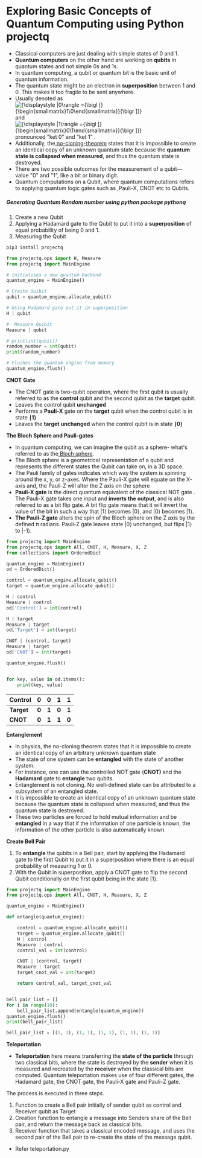 # Exploring  Basic Concepts of Quantum Computing using Python projectq

- Classical computers are just dealing with simple states of 0 and 1. 
- **Quantum computers** on the other hand are working on **qubits** in quantum states and not simple 0s and 1s. 
-  In quantum computing, a qubit or quantum bit is the basic unit of quantum information.
- The quantum state might be an electron in **superposition** between 1 and 0 .This makes it too fragile to be sent anywhere.
- Usually denoted as  ![{\displaystyle |0\rangle ={\bigl [}{\begin{smallmatrix}1\\0\end{smallmatrix}}{\bigr ]}}](https://wikimedia.org/api/rest_v1/media/math/render/svg/279f5336e8dcc639125e7dda2410319b81c9bf94) and ![{\displaystyle |1\rangle ={\bigl [}{\begin{smallmatrix}0\\1\end{smallmatrix}}{\bigr ]}}](https://wikimedia.org/api/rest_v1/media/math/render/svg/e788c1d112bf1312c0a7d6416782b66eecb0788b)   pronounced "ket 0" and "ket 1" .
- Additionally, the[ no-cloning-theorem](https://en.wikipedia.org/wiki/No-cloning_theorem) states that it is impossible to create an identical copy of an unknown quantum state because the **quantum state is collapsed when measured**, and thus the quantum state is destroyed.
-  There are two possible outcomes for the measurement of a qubit— value "0" and "1", like a bit or binary digit.  
- Quantum computations on a Qubit, where quantum computations refers to applying quantum logic gates such as   ,Pauli-X, CNOT etc to Qubits.



##### Generating Quantum Random number using python package pythonq

1. Create a new Qubit
2. Applying a Hadamard gate to the Qubit to put it into a **superposition** of equal probability of being 0 and 1.
3. Measuring the Qubit

```python
pip3 install projectq

from projectq.ops import H, Measure
from projectq import MainEngine

# initialises a new quantum backend
quantum_engine = MainEngine()

# Create Quibit
qubit = quantum_engine.allocate_qubit()

# Using Hadamard gate put it in superposition
H | qubit

#  Measure Quibit
Measure | qubit

# print(int(qubit))
random_number = int(qubit)
print(random_number)

# Flushes the quantum engine from memory
quantum_engine.flush()
```



**CNOT** **Gate**

- The CNOT gate is two-qubit operation, where the first qubit is usually referred to as the **control** qubit and the second qubit as the **target** qubit. 
- Leaves the control qubit **unchanged** 
- Performs a **Pauli-X** gate on the **target** qubit when the control qubit is in state **∣1⟩**
- Leaves the **target** **unchanged** when the control qubit is in state **∣0⟩**

**The Bloch Sphere and Pauli-gates**

- In quantum computing, we can imagine the qubit as a sphere- what's referred to as the[ Bloch sphere](https://en.wikipedia.org/wiki/Bloch_sphere). 
- The Bloch sphere is a geometrical representation of a qubit and represents the different states the Qubit can take on, in a 3D space.
- The Pauli family of gates indicates which way the system is spinning around the x, y, or z-axes. Where the Pauli-X gate will equate on the X-axis and, the Pauli-Z will alter the Z axis on the sphere
- **Pauli-X gate** is the direct quantum equivalent of the classical NOT gate . The Pauli-X gate takes one input and **inverts the output**, and is also referred to as a bit flip gate. A bit flip gate means that it will invert the value of the bit in such a way that |1⟩ becomes |0⟩, and |0⟩ becomes |1⟩.
- **The Pauli-Z gate** alters the spin of the Bloch sphere on the Z axis by the defined π radians. Pauli-Z gate leaves state |0⟩ unchanged, but flips |1⟩ to |-1⟩.

```python
from projectq import MainEngine
from projectq.ops import All, CNOT, H, Measure, X, Z
from collections import OrderedDict

quantum_engine = MainEngine()
od = OrderedDict()

control = quantum_engine.allocate_qubit()
target = quantum_engine.allocate_qubit()

H | control
Measure | control
od['Control'] = int(control)

H | target
Measure | target
od['Target'] = int(target)

CNOT | (control, target)
Measure | target
od['CNOT'] = int(target)

quantum_engine.flush()


for key, value in od.items():
    print(key, value)
```

| Control    | 0     | 0     | 1     | **1** |
| ---------- | ----- | ----- | ----- | ----- |
| **Target** | **0** | **1** | **0** | **1** |
| **CNOT**   | **0** | **1** | **1** | **0** |



**Entanglement**

- In physics, the no-cloning theorem states that it is impossible to create an identical copy of an arbitrary unknown quantum state
- The state of one system can be **entangled** with the state of another system.
- For instance, one can use the controlled NOT gate (**CNOT)** and the **Hadamard** gate to **entangle** two qubits.
- Entanglement is not cloning. No well-defined state can be attributed to a subsystem of an entangled state.
- It is impossible to create an identical copy of an unknown quantum state because the quantum state is collapsed when measured, and thus the quantum state is destroyed.
- These two particles are forced to hold mutual information and be **entangled**  in a way that if the information of one particle is known, the information of the other particle is also automatically known. 

**Create Bell Pair**

1. To **entangle** the qubits in a Bell pair, start by applying the Hadamard gate to the first Qubit to put it in a superposition where there is an equal probability of measuring 1 or 0.
2. With the Qubit in superposition, apply a CNOT gate to flip the second Qubit conditionally on the first qubit being in the state |1⟩. 



```python
from projectq import MainEngine
from projectq.ops import All, CNOT, H, Measure, X, Z

quantum_engine = MainEngine()

def entangle(quantum_engine):

    control = quantum_engine.allocate_qubit()
    target = quantum_engine.allocate_qubit()
    H | control
    Measure | control
    control_val = int(control)

    CNOT | (control, target)
    Measure | target
    target_cnot_val = int(target)

    return control_val, target_cnot_val


bell_pair_list = []
for i in range(10):
    bell_pair_list.append(entangle(quantum_engine))
quantum_engine.flush()
print(bell_pair_list)

bell_pair_list = [(1, 1), (1, 1), (1, 1), (1, 1), (1, 1)]
```



**Teleportation** 

- **Teleportation** here means transferring the **state of the particle** through two classical bits, where the state is destroyed by the **sender** when it is measured and recreated by the **receiver** when the classical bits are computed. Quantum teleportation makes use of four different gates, the Hadamard gate, the CNOT gate, the Pauli-X gate and Pauli-Z gate.



The process is executed in three steps.

1. Function to create a Bell pair initially of sender qubit as control and Receiver qubit as Target
2. Creation function to entangle a message into Senders share of the Bell pair, and return the message back as classical bits.
3. Receiver function that takes a classical encoded message, and uses the second pair of the Bell pair to re-create the state of the message qubit.

- Refer teleportation.py
